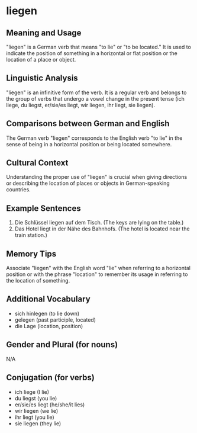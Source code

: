 # liegen
## Meaning and Usage
"liegen" is a German verb that means "to lie" or "to be located." It is used to indicate the position of something in a horizontal or flat position or the location of a place or object.

## Linguistic Analysis
"liegen" is an infinitive form of the verb. It is a regular verb and belongs to the group of verbs that undergo a vowel change in the present tense (ich liege, du liegst, er/sie/es liegt, wir liegen, ihr liegt, sie liegen).

## Comparisons between German and English
The German verb "liegen" corresponds to the English verb "to lie" in the sense of being in a horizontal position or being located somewhere.

## Cultural Context
Understanding the proper use of "liegen" is crucial when giving directions or describing the location of places or objects in German-speaking countries.

## Example Sentences
1. Die Schlüssel liegen auf dem Tisch. (The keys are lying on the table.)
2. Das Hotel liegt in der Nähe des Bahnhofs. (The hotel is located near the train station.)

## Memory Tips
Associate "liegen" with the English word "lie" when referring to a horizontal position or with the phrase "location" to remember its usage in referring to the location of something.

## Additional Vocabulary
- sich hinlegen (to lie down)
- gelegen (past participle, located)
- die Lage (location, position)

## Gender and Plural (for nouns)
N/A

## Conjugation (for verbs)
- ich liege (I lie)
- du liegst (you lie)
- er/sie/es liegt (he/she/it lies)
- wir liegen (we lie)
- ihr liegt (you lie)
- sie liegen (they lie)
